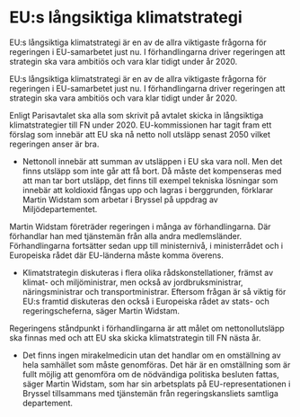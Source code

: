# EU:s långsiktiga klimatstrategi

EU:s långsiktiga klimatstrategi är en av de allra viktigaste frågorna för regeringen i EU-samarbetet just nu. I förhandlingarna driver regeringen att strategin ska vara ambitiös och vara klar tidigt under år 2020.

EU:s långsiktiga klimatstrategi är en av de allra viktigaste frågorna för regeringen i EU-samarbetet just nu. I förhandlingarna driver regeringen att strategin ska vara ambitiös och vara klar tidigt under år 2020.

Enligt Parisavtalet ska alla som skrivit på avtalet skicka in långsiktiga klimatstrategier till FN under 2020. EU-kommissionen har tagit fram ett förslag som innebär att EU ska nå netto noll utsläpp senast 2050 vilket regeringen anser är bra.

- Nettonoll innebär att summan av utsläppen i EU ska vara noll. Men det finns utsläpp som inte går att få bort. Då måste det kompenseras med att man tar bort utsläpp, det finns till exempel tekniska lösningar som innebär att koldioxid fångas upp och lagras i berggrunden, förklarar Martin Widstam som arbetar i Bryssel på uppdrag av Miljödepartementet.

Martin Widstam företräder regeringen i många av förhandlingarna. Där förhandlar han med tjänstemän från alla andra medlemsländer. Förhandlingarna fortsätter sedan upp till ministernivå, i ministerrådet och i Europeiska rådet där EU-länderna måste komma överens.

- Klimatstrategin diskuteras i flera olika rådskonstellationer, främst av klimat- och miljöministrar, men också av jordbruksministrar, näringsministrar och transportministrar. Eftersom frågan är så viktig för EU:s framtid diskuteras den
också i Europeiska rådet av stats- och regeringscheferna, säger Martin Widstam.

Regeringens ståndpunkt i förhandlingarna är att målet om nettonollutsläpp ska finnas med och att EU ska skicka klimatstrategin till FN nästa år.

- Det finns ingen mirakelmedicin utan det handlar om en omställning av hela samhället som måste genomföras. Det här är en omställning som är fullt möjlig att genomföra om de nödvändiga politiska besluten fattas, säger Martin Widstam, som har sin arbetsplats på EU-representationen i Bryssel tillsammans med tjänstemän från regeringskansliets samtliga departement.
